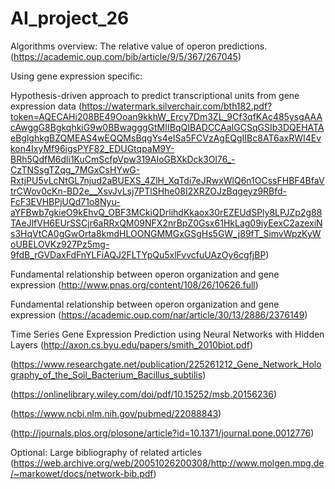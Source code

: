 # AI_project_26

Algorithms overview:
The relative value of operon predictions.
(https://academic.oup.com/bib/article/9/5/367/267045)

Using gene expression specific:

Hypothesis-driven approach to predict transcriptional units from gene expression data
(https://watermark.silverchair.com/bth182.pdf?token=AQECAHi208BE49Ooan9kkhW_Ercy7Dm3ZL_9Cf3qfKAc485ysgAAAcAwggG8BgkqhkiG9w0BBwagggGtMIIBqQIBADCCAaIGCSqGSIb3DQEHATAeBglghkgBZQMEAS4wEQQMsBqgYs4eISa5FCVzAgEQgIIBc8AT6axRWI4Evkon4IxyMf96igsPYF82_EDUGtqpaM9Y-BRh5QdfM6dli1KuCmScfpVpw319AIoGBXkDck3Ol76_-CzTNSsgTZqg_7MGxCsHYwG-RxtjPU5vLcNtGL7njud2aBUEXS_4ZlH_XqTdi7eJRwxWlQ6n1OCssFHBF4BfaVtrCWov0cKn-BD2e__XsvJvLsj7PTlSHhe08I2XRZOJzBqgeyz9RBfd-FcF3EVHBPjUQd71o8Nyu-aYFBwb7gkieO9kEhvQ_OBF3MCkiQDrlihdKkaox30rEZEUdSPly8LPJZp2g88TAeJlfVH6EUrSSCjr6aRRxQM09NFX2nrBpZ0Gsx61HkLag09iyEexC2azexiNs3HqVtCA0gGwOrta8kmdHLOONGMMGxGSgHs5GW_j89fT_SimvWpzKyWoUBELOVKz927Pz5mg-9fdB_rGVDaxFdFnYLFiAQJ2FLTYpQu5xlFvvcfuUAzOy6cgfjBP)

Fundamental relationship between operon organization and gene expression
(http://www.pnas.org/content/108/26/10626.full)

Fundamental relationship between operon organization and gene expression
(https://academic.oup.com/nar/article/30/13/2886/2376149)

Time Series Gene Expression Prediction using Neural Networks with Hidden Layers
(http://axon.cs.byu.edu/papers/smith_2010biot.pdf)

(https://www.researchgate.net/publication/225261212_Gene_Network_Holography_of_the_Soil_Bacterium_Bacillus_subtilis)

(https://onlinelibrary.wiley.com/doi/pdf/10.15252/msb.20156236)

(https://www.ncbi.nlm.nih.gov/pubmed/22088843)

(http://journals.plos.org/plosone/article?id=10.1371/journal.pone.0012776)

Optional:
Large bibliography of related articles
(https://web.archive.org/web/20051026200308/http://www.molgen.mpg.de/~markowet/docs/network-bib.pdf)

